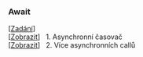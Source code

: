 ### Await
[[Zadání](https://github.com/ShadowMoonlight-MS/Programovani/blob/main/Progr2/12_await)]<br>
[[Zobrazit](/await/part1.cs)] &nbsp; 1. Asynchronní časovač<br>
[[Zobrazit](/await/part2.cs)] &nbsp; 2. Více asynchronních callů<br>
